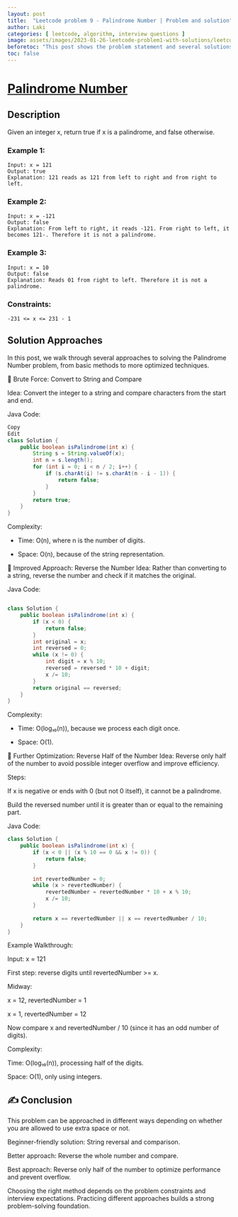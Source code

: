 ```yaml
---
layout: post
title:  "Leetcode problem 9 - Palindrome Number | Problem and solution"
author: Laki
categories: [ leetcode, algorithm, interview questions ]
image: assets/images/2023-01-26-leetcode-problem1-with-solutions/leetcode_meme1.png
beforetoc: "This post shows the problem statement and several solutions for leetcode Palindrome Number problem"
toc: false
---
```


# [Palindrome Number](https://leetcode.com/problems/palindrome-number/)

## Description
Given an integer x, return true if x is a 
palindrome, and false otherwise.

### Example 1:
```
Input: x = 121
Output: true
Explanation: 121 reads as 121 from left to right and from right to left.
```
### Example 2:
```
Input: x = -121
Output: false
Explanation: From left to right, it reads -121. From right to left, it becomes 121-. Therefore it is not a palindrome.
```
### Example 3:
```
Input: x = 10
Output: false
Explanation: Reads 01 from right to left. Therefore it is not a palindrome.
``` 

### Constraints:
```
-231 <= x <= 231 - 1
```

## Solution Approaches
In this post, we walk through several approaches to solving the Palindrome Number problem, from basic methods to more optimized techniques.

🔹 Brute Force: Convert to String and Compare

Idea:
Convert the integer to a string and compare characters from the start and end.

Java Code:

```java
Copy
Edit
class Solution {
    public boolean isPalindrome(int x) {
        String s = String.valueOf(x);
        int n = s.length();
        for (int i = 0; i < n / 2; i++) {
            if (s.charAt(i) != s.charAt(n - i - 1)) {
                return false;
            }
        }
        return true;
    }
}
```
Complexity:

- Time: O(n), where n is the number of digits.

- Space: O(n), because of the string representation.


🔹 Improved Approach: Reverse the Number
Idea:
Rather than converting to a string, reverse the number and check if it matches the original.

Java Code:

```java

class Solution {
    public boolean isPalindrome(int x) {
        if (x < 0) {
            return false;
        }
        int original = x;
        int reversed = 0;
        while (x != 0) {
            int digit = x % 10;
            reversed = reversed * 10 + digit;
            x /= 10;
        }
        return original == reversed;
    }
}
```
Complexity:

- Time: O(log₁₀(n)), because we process each digit once.

- Space: O(1).

🔹 Further Optimization: Reverse Half of the Number
Idea:
Reverse only half of the number to avoid possible integer overflow and improve efficiency.

Steps:

If x is negative or ends with 0 (but not 0 itself), it cannot be a palindrome.

Build the reversed number until it is greater than or equal to the remaining part.

Java Code:

```java
class Solution {
    public boolean isPalindrome(int x) {
        if (x < 0 || (x % 10 == 0 && x != 0)) {
            return false;
        }
        
        int revertedNumber = 0;
        while (x > revertedNumber) {
            revertedNumber = revertedNumber * 10 + x % 10;
            x /= 10;
        }
        
        return x == revertedNumber || x == revertedNumber / 10;
    }
}
```
Example Walkthrough:

Input: x = 121

First step: reverse digits until revertedNumber >= x.

Midway:

x = 12, revertedNumber = 1

x = 1, revertedNumber = 12

Now compare x and revertedNumber / 10 (since it has an odd number of digits).

Complexity:

Time: O(log₁₀(n)), processing half of the digits.

Space: O(1), only using integers.

## ✍️ Conclusion
This problem can be approached in different ways depending on whether you are allowed to use extra space or not.

Beginner-friendly solution: String reversal and comparison.

Better approach: Reverse the whole number and compare.

Best approach: Reverse only half of the number to optimize performance and prevent overflow.

Choosing the right method depends on the problem constraints and interview expectations. Practicing different approaches builds a strong problem-solving foundation.
